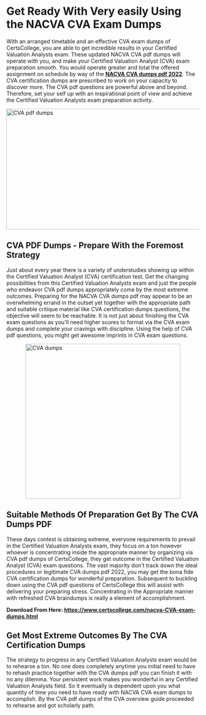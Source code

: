 <h1><strong>Get Ready With Very easily Using the NACVA CVA Exam Dumps&nbsp;</strong></h1>
<p><span style="font-weight: 400;">With an arranged timetable and an effective  CVA exam dumps of CertsCollege, you are able to get incredible results in your Certified Valuation Analysts exam. These updated NACVA CVA pdf dumps will operate with you, and make your Certified Valuation Analyst (CVA) exam preparation smooth. You would operate greater and total the offered assignment on schedule by way of the <strong><a href="https://www.certscollege.com/nacva-CVA-exam-dumps.html">NACVA CVA dumps pdf 2022</a></strong>. The CVA certification dumps are prescribed to work on your capacity to discover more. The  CVA pdf questions are powerful above and beyond. Therefore, set your self up with an inspirational point of view and achieve the Certified Valuation Analysts exam preparation activity.&nbsp;</span></p>
<p><span style="font-weight: 400;"><img style="display: block; margin-left: auto; margin-right: auto;" src="https://i.ibb.co/CPDK3ps/Yellow-and-Blue-Initiative-Blog-Banner.png" alt="CVA pdf dumps" width="559" height="315" /></span></p>
<h2><strong>CVA PDF Dumps - Prepare With the Foremost Strategy</strong></h2>
<p><span style="font-weight: 400;">Just about every year there is a variety of understudies showing up within the Certified Valuation Analyst (CVA) certification test. Get the changing possibilities from this Certified Valuation Analysts exam and just the people who endeavor CVA pdf dumps appropriately come by the most extreme outcomes. Preparing for the NACVA CVA dumps pdf may appear to be an overwhelming errand in the outset yet together with the appropriate path and suitable critique material like CVA certification dumps questions, the objective will seem to be reachable. It is not just about finishing the CVA exam questions as you'll need higher scores to format via the CVA exam dumps and complete your cravings with discipline. Using the help of CVA pdf questions, you might get awesome imprints in CVA exam questions.</span></p>
<p><span style="font-weight: 400;"><a href="https://tinyurl.com/msxeamzc"><img style="display: block; margin-left: auto; margin-right: auto;" src="https://i.ibb.co/9tMrhdY/Teacher-Appreciation-Invitation.png" alt="CVA dumps " width="404" height="404" /></a></span></p>
<h2><strong>Suitable Methods Of Preparation Get By The CVA Dumps PDF</strong></h2>
<p><span style="font-weight: 400;">These days contest is obtaining extreme, everyone requirements to prevail in the Certified Valuation Analysts exam, they focus on a ton however whoever is concentrating inside the appropriate manner by organizing via CVA pdf dumps of CertsCollege, they get outcome in the Certified Valuation Analyst (CVA) exam questions. The vast majority don't track down the ideal procedures or legitimate CVA dumps pdf 2022, you may get the bona fide CVA certification dumps for wonderful preparation. Subsequent to buckling down using the  CVA pdf questions of CertsCollege this will assist with delivering your preparing stress. Concentrating in the Appropriate manner with refreshed CVA braindumps is really a element of accomplishment.</span></p>
<p><span style="font-weight: 400;"><strong>Download From Here: <a href="https://www.certscollege.com/nacva-CVA-exam-dumps.html">https://www.certscollege.com/nacva-CVA-exam-dumps.html</a></strong></span></p>
<h2><strong>Get Most Extreme Outcomes By The CVA Certification Dumps</strong></h2>
<p><span style="font-weight: 400;">The strategy to progress in any Certified Valuation Analysts exam would be to rehearse a ton. No one does completely anytime you initial need to have to rehash practice together with the CVA dumps pdf you can finish it with no any dilemma. Your persistent work makes you wonderful in any Certified Valuation Analysts field. So it eventually is dependent upon you what quantity of time you need to have ready with NACVA CVA exam dumps to accomplish. By the CVA pdf dumps of the CVA overview guide proceeded to rehearse and got scholarly path.</span></p>
